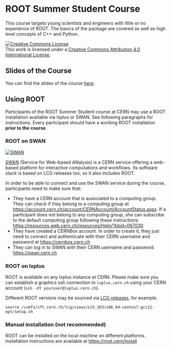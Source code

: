 # ROOT Summer Student Course
This course targets young scientists and engineers with little or no experience of ROOT.
The basics of the package are covered as well as high level concepts of C++ and
Python.

<a rel="license" href="http://creativecommons.org/licenses/by/4.0/"><img alt="Creative Commons License" style="border-width:0" src="https://i.creativecommons.org/l/by/4.0/88x31.png" /></a><br />This work is licensed under a <a rel="license" href="http://creativecommons.org/licenses/by/4.0/">Creative Commons Attribution 4.0 International License</a>.

## Slides of the Course
You can find the slides of the course [here](https://docs.google.com/presentation/d/1XUpgJ1IRNO-nIF7M9TErrMcyisLqhhZLB0L-M0AkwUo/edit?usp=sharing).

## Using ROOT

Participants of the ROOT Summer Student course at CERN may use a ROOT installation available via lxplus or SWAN. See following paragraphs for instructions. Every participant should have a working ROOT installation **prior to the course**.

### ROOT on SWAN

[![SWAN](https://swan.web.cern.ch/sites/swan.web.cern.ch/files/pictures/open_in_swan.svg)](https://cern.ch/swanserver/cgi-bin/go?projurl=https://github.com/root-project/summer-student-course.git)

[SWAN](https://swan.cern.ch) (Service for Web-based ANalysis) is a CERN service offering a web-based platform for interactive computations and workflows. Its software stack is based on LCG releases too, so it also includes ROOT.

In order to be able to connect and use the SWAN service during the course, participants need to make sure that:
* They have a CERN account that is associated to a computing group. They can check if they belong to a computing group at https://account.cern.ch/account/CERNAccount/AccountStatus.aspx. If a participant does not belong to any computing group, she can subscribe to the default computing group following these instructions: https://resources.web.cern.ch/resources/Help/?kbid=067030
* They have created a CERNBox account. In order to create it, they just need to connect and authenticate with their CERN username and password at https://cernbox.cern.ch
* They can log in to SWAN with their CERN username and password: https://swan.cern.ch

### ROOT on lxplus

ROOT is available on any lxplus instance at CERN. Please make sure you can establish a graphics ssh connection to `lxplus.cern.ch` using your CERN account (`ssh -XY youruser@lxplus.cern.ch`).

Different ROOT versions may be sourced via [LCG releases](https://lcgdocs.web.cern.ch/lcgdocs/lcgreleases/introduction/#setup), for example:

```
source /cvmfs/sft.cern.ch/lcg/views/LCG_103/x86_64-centos7-gcc12-opt/setup.sh
```

### Manual installation (not recommended)

ROOT can be installed on the local machine on different platforms. Installation instructions are available at https://root.cern/install

